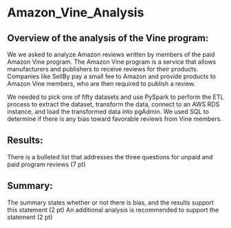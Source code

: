 # Amazon_Vine_Analysis

## Overview of the analysis of the Vine program:

We we asked to analyze Amazon reviews written by members of the paid Amazon Vine program. The Amazon Vine program is a service that allows manufacturers and publishers to receive reviews for their products. Companies like SellBy pay a small fee to Amazon and provide products to Amazon Vine members, who are then required to publish a review.

We needed to pick one of fifty datasets and use PySpark to perform the ETL process to extract the dataset, transform the data, connect to an AWS RDS instance, and load the transformed data into pgAdmin. We used SQL to determine if there is any bias toward favorable reviews from Vine members. 

## Results:

There is a bulleted list that addresses the three questions for unpaid and paid program reviews (7 pt)

## Summary:

The summary states whether or not there is bias, and the results support this statement (2 pt)
An additional analysis is recommended to support the statement (2 pt)
